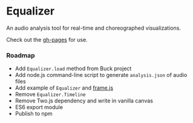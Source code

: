 # Equalizer

An audio analysis tool for real-time and choreographed visualizations.

Check out the [gh-pages](https://jonobr1.github.io/equalizer) for use.

### Roadmap
+ Add `Equalizer.load` method from Buck project
+ Add node.js command-line script to generate `analysis.json` of audio files
+ Add example of `Equalizer` and [frame.js](http://framejs.app)
+ Remove `Equalizer.Timeline`
+ Remove Two.js dependency and write in vanilla canvas
+ ES6 export module
+ Publish to npm
